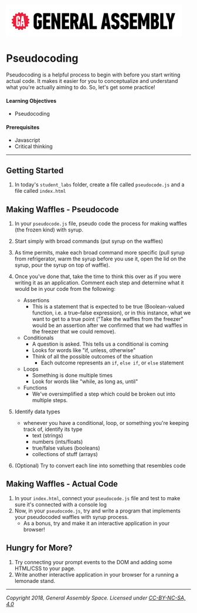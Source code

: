 [![General Assembly Logo](/ga_cog.png)](https://generalassemb.ly)

# Pseudocoding

Pseudocoding is a helpful process to begin with before you start writing actual code. It makes it easier for you to conceptualize and understand what you're actually aiming to do. So, let's get some practice!

#### Learning Objectives

- Pseudocoding

#### Prerequisites

- Javascript
- Critical thinking

---

## Getting Started

1. In today's `student_labs` folder, create a file called `pseudocode.js` and a file called `index.html`

## Making Waffles - Pseudocode

1. In your `pseudocode.js` file, pseudo code the process for making waffles (the frozen kind) with syrup.
1. Start simply with broad commands (put syrup on the waffles)
1. As time permits, make each broad command more specific (pull syrup from refrigerator, warm the syrup before you use it, open the lid on the syrup, pour the syrup on top of waffle).
1. Once you've done that, take the time to think this over as if you were writing it as an application. Comment each step and determine what it would be in your code from the following:

    - Assertions
        - This is a statement that is expected to be true (Boolean-valued function, i.e. a true–false expression), or in this instance, what we want to get to a true point ("Take the waffles from the freezer" would be an assertion after we confirmed that we had waffles in the freezer that we could remove).
    - Conditionals
        - A question is asked.  This tells us a conditional is coming
        - Looks for words like "if, unless, otherwise"
        - Think of all the possible outcomes of the situation
            - Each outcome represents an `if`, `else if`, or `else` statement
    - Loops
        - Something is done multiple times
        - Look for words like "while, as long as, until"
    - Functions
        - We've oversimplified a step which could be broken out into multiple steps.

1. Identify data types
    - whenever you have a conditional, loop, or something you're keeping track of, identify its type
        - text (strings)
        - numbers (ints/floats)
        - true/false values (booleans)
        - collections of stuff (arrays)

1. (Optional) Try to convert each line into something that resembles code

## Making Waffles - Actual Code

1. In your `index.html`, connect your `pseudocode.js` file and test to make sure it's connected with a console log 
1. Now, in your `pseudocode.js`, try and write a program that implements your pseudocoded waffles with syrup process.
    - As a bonus, try and make it an interactive application in your browser!
    
## Hungry for More? 

1. Try connecting your prompt events to the DOM and adding some HTML/CSS to your page.
1. Write another interactive application in your browser for a running a lemonade stand.

---

*Copyright 2018, General Assembly Space. Licensed under [CC-BY-NC-SA, 4.0](https://creativecommons.org/licenses/by-nc-sa/4.0/)*